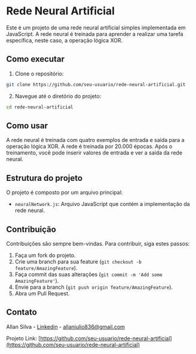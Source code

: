 # Rede Neural Artificial

Este é um projeto de uma rede neural artificial simples implementada em JavaScript. A rede neural é treinada para aprender a realizar uma tarefa específica, neste caso, a operação lógica XOR.

## Como executar

1. Clone o repositório:

```bash
git clone https://github.com/seu-usuario/rede-neural-artificial.git
```

2. Navegue até o diretório do projeto:

```bash
cd rede-neural-artificial
```

## Como usar

A rede neural é treinada com quatro exemplos de entrada e saída para a operação lógica XOR. A rede é treinada por 20.000 épocas. Após o treinamento, você pode inserir valores de entrada e ver a saída da rede neural.

## Estrutura do projeto

O projeto é composto por um arquivo principal:

- `neuralNetwork.js`: Arquivo JavaScript que contém a implementação da rede neural.

## Contribuição

Contribuições são sempre bem-vindas. Para contribuir, siga estes passos:

1. Faça um fork do projeto.
2. Crie uma branch para sua feature (`git checkout -b feature/AmazingFeature`).
3. Faça commit das suas alterações (`git commit -m 'Add some AmazingFeature'`).
4. Envie para a branch (`git push origin feature/AmazingFeature`).
5. Abra um Pull Request.

## Contato

Allan Silva - [Linkedin](https://www.linkedin.com/in/allan-silva-16b94a19b/) - allanjulio836@gmail.com

Projeto Link: [https://github.com/seu-usuario/rede-neural-artificial](https://github.com/seu-usuario/rede-neural-artificial)
